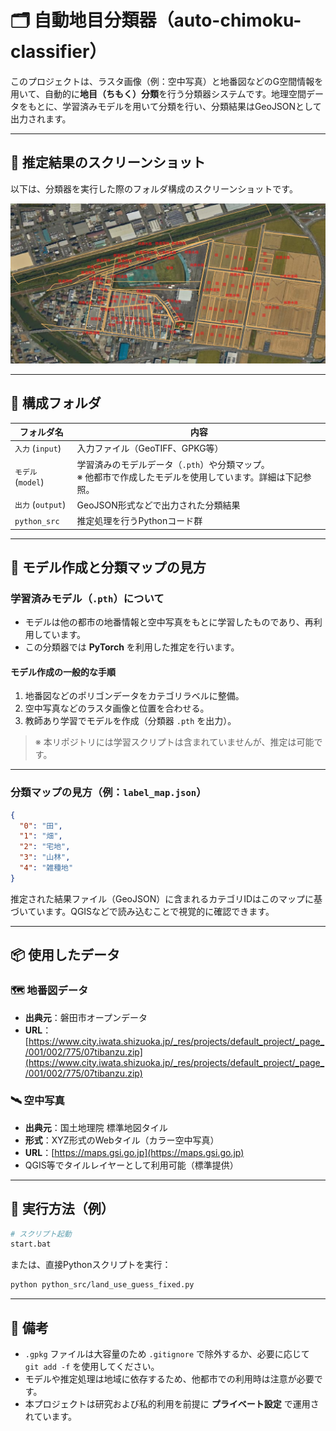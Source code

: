 # 🗂️ 自動地目分類器（auto-chimoku-classifier）

このプロジェクトは、ラスタ画像（例：空中写真）と地番図などのG空間情報を用いて、自動的に**地目（ちもく）分類**を行う分類器システムです。地理空間データをもとに、学習済みモデルを用いて分類を行い、分類結果はGeoJSONとして出力されます。

---
## 📸 推定結果のスクリーンショット

以下は、分類器を実行した際のフォルダ構成のスクリーンショットです。

![推定実行後のフォルダ構成](2025-05-19_00h47_18.png)

---
## 📁 構成フォルダ

| フォルダ名        | 内容                                                                 |
|------------------|----------------------------------------------------------------------|
| `入力` (`input`) | 入力ファイル（GeoTIFF、GPKG等）                                     |
| `モデル` (`model`)| 学習済みのモデルデータ（`.pth`）や分類マップ。<br>※ 他都市で作成したモデルを使用しています。詳細は下記参照。 |
| `出力` (`output`)| GeoJSON形式などで出力された分類結果                                   |
| `python_src`     | 推定処理を行うPythonコード群                                           |

---

## 🧠 モデル作成と分類マップの見方

### 学習済みモデル（`.pth`）について

- モデルは他の都市の地番情報と空中写真をもとに学習したものであり、再利用しています。
- この分類器では **PyTorch** を利用した推定を行います。

#### モデル作成の一般的な手順

1. 地番図などのポリゴンデータをカテゴリラベルに整備。
2. 空中写真などのラスタ画像と位置を合わせる。
3. 教師あり学習でモデルを作成（分類器 `.pth` を出力）。

> ※ 本リポジトリには学習スクリプトは含まれていませんが、推定は可能です。

---

### 分類マップの見方（例：`label_map.json`）

```json
{
  "0": "田",
  "1": "畑",
  "2": "宅地",
  "3": "山林",
  "4": "雑種地"
}
```

推定された結果ファイル（GeoJSON）に含まれるカテゴリIDはこのマップに基づいています。QGISなどで読み込むことで視覚的に確認できます。

---

## 📦 使用したデータ

### 🗺️ 地番図データ

- **出典元**：磐田市オープンデータ  
- **URL**：[https://www.city.iwata.shizuoka.jp/_res/projects/default_project/_page_/001/002/775/07tibanzu.zip](https://www.city.iwata.shizuoka.jp/_res/projects/default_project/_page_/001/002/775/07tibanzu.zip)

### 🛰️ 空中写真

- **出典元**：国土地理院 標準地図タイル  
- **形式**：XYZ形式のWebタイル（カラー空中写真）  
- **URL**：[https://maps.gsi.go.jp](https://maps.gsi.go.jp)  
- QGIS等でタイルレイヤーとして利用可能（標準提供）

---

## 🚀 実行方法（例）

```bash
# スクリプト起動
start.bat
```

または、直接Pythonスクリプトを実行：

```bash
python python_src/land_use_guess_fixed.py
```

---

## 📌 備考

- `.gpkg` ファイルは大容量のため `.gitignore` で除外するか、必要に応じて `git add -f` を使用してください。
- モデルや推定処理は地域に依存するため、他都市での利用時は注意が必要です。
- 本プロジェクトは研究および私的利用を前提に **プライベート設定** で運用されています。
